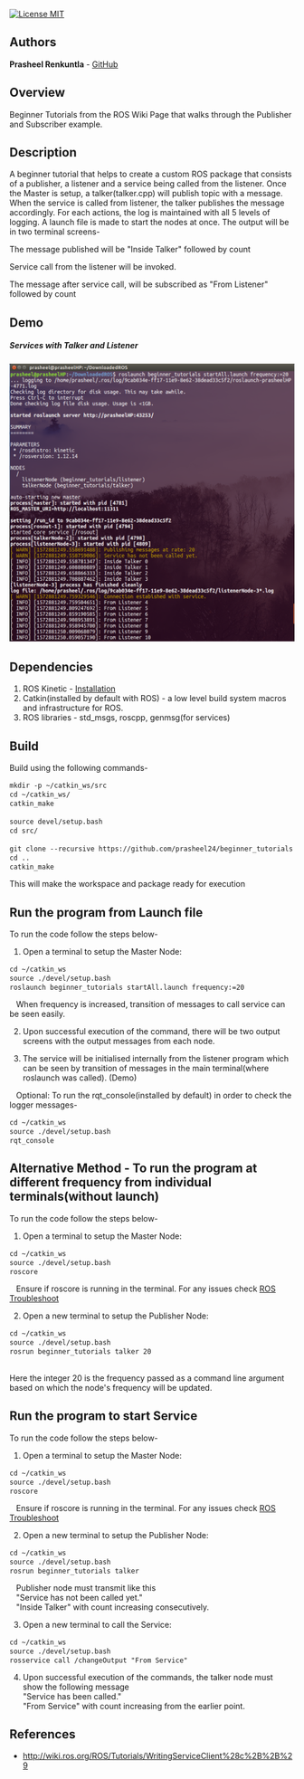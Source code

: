 [![License MIT](https://img.shields.io/badge/License-MIT-brightgreen.svg)](https://github.com/Prasheel24/beginner_tutorials/blob/master/License)

## Authors

**Prasheel Renkuntla** - [GitHub](https://github.com/Prasheel24)

## Overview
Beginner Tutorials from the ROS Wiki Page that walks through the Publisher and Subscriber example.

## Description
A beginner tutorial that helps to create a custom ROS package that consists of a publisher, a listener and a service being called from the listener. Once the Master is setup, a talker(talker.cpp) will publish topic with a message. When the service is called from listener, the talker publishes the message accordingly. For each actions, the log is maintained with all 5 levels of logging. A launch file is made to start the nodes at once. The output will be in two terminal screens- 
<p></p>The message published will be "Inside Talker" followed by count
<p></p>Service call from the listener will be invoked.
<p></p>The message after service call, will be subscribed as "From Listener" followed by count

## Demo
<p align="center">
<h5> Services with Talker and Listener </h5>
<img src="outputScreen.png">
</p>

## Dependencies	
1. ROS Kinetic - [Installation](http://wiki.ros.org/kinetic/Installation)
2. Catkin(installed by default with ROS) - a low level build system macros and infrastructure for ROS.
3. ROS libraries - std_msgs, roscpp, genmsg(for services)

## Build
Build using the following commands-

```
mkdir -p ~/catkin_ws/src
cd ~/catkin_ws/
catkin_make

source devel/setup.bash
cd src/

git clone --recursive https://github.com/prasheel24/beginner_tutorials
cd ..
catkin_make
```
This will make the workspace and package ready for execution

## Run the program from Launch file
To run the code follow the steps below-

1. Open a terminal to setup the Master Node: 
```
cd ~/catkin_ws
source ./devel/setup.bash
roslaunch beginner_tutorials startAll.launch frequency:=20
```
&nbsp;&nbsp;&nbsp;When frequency is increased, transition of messages to call service can be seen easily.

2. Upon successful execution of the command, there will be two output screens with the output messages from each node.

3. The service will be initialised internally from the listener program which can be seen by transition of messages in the main terminal(where roslaunch was called). (Demo)

&nbsp;&nbsp;&nbsp;Optional: To run the rqt_console(installed by default) in order to check the logger messages-
```
cd ~/catkin_ws
source ./devel/setup.bash
rqt_console
```

## Alternative Method - To run the program at different frequency from individual terminals(without launch)
To run the code follow the steps below-

1. Open a terminal to setup the Master Node: 
```
cd ~/catkin_ws
source ./devel/setup.bash
roscore
```
&nbsp;&nbsp;&nbsp;Ensure if roscore is running in the terminal. For any issues check [ROS Troubleshoot](http://wiki.ros.org/ROS/Troubleshooting)

2. Open a new terminal to setup the Publisher Node: 
```
cd ~/catkin_ws
source ./devel/setup.bash
rosrun beginner_tutorials talker 20
```
</br> Here the integer 20 is the frequency passed as a command line argument based on which the node's frequency will be updated.


## Run the program to start Service
To run the code follow the steps below-

1. Open a terminal to setup the Master Node: 
```
cd ~/catkin_ws
source ./devel/setup.bash
roscore
```
&nbsp;&nbsp;&nbsp;Ensure if roscore is running in the terminal. For any issues check [ROS Troubleshoot](http://wiki.ros.org/ROS/Troubleshooting)

2. Open a new terminal to setup the Publisher Node: 
```
cd ~/catkin_ws
source ./devel/setup.bash
rosrun beginner_tutorials talker
```
&nbsp;&nbsp;&nbsp;Publisher node must transmit like this 
</br>&nbsp;&nbsp;&nbsp;"Service has not been called yet."
</br>&nbsp;&nbsp;&nbsp;"Inside Talker" with count increasing consecutively.

3. Open a new terminal to call the Service:
```
cd ~/catkin_ws
source ./devel/setup.bash
rosservice call /changeOutput "From Service"
```

4. Upon successful execution of the commands, the talker node must show the following message
</br>"Service has been called."
</br>"From Service" with count increasing from the earlier point.

## References
* http://wiki.ros.org/ROS/Tutorials/WritingServiceClient%28c%2B%2B%29
